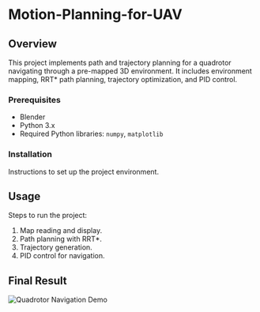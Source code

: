 # Motion-Planning-for-UAV

## Overview

This project implements path and trajectory planning for a quadrotor navigating through a pre-mapped 3D environment. It includes environment mapping, RRT* path planning, trajectory optimization, and PID control.


### Prerequisites

- Blender
- Python 3.x
- Required Python libraries: `numpy`, `matplotlib`

### Installation

Instructions to set up the project environment.

## Usage

Steps to run the project:
1. Map reading and display.
2. Path planning with RRT*.
3. Trajectory generation.
4. PID control for navigation.

## Final Result

![Quadrotor Navigation Demo](/Result.gif)


